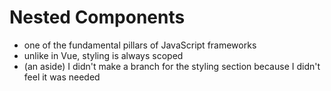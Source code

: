 # Nested Components
- one of the fundamental pillars of JavaScript frameworks
- unlike in Vue, styling is always scoped
- (an aside) I didn't make a branch for the styling section because I didn't feel it was needed